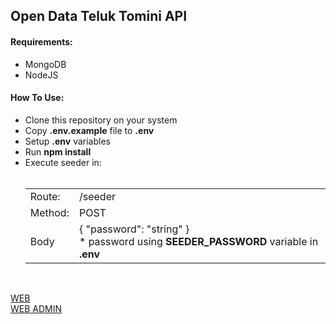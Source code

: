 <h2>Open Data Teluk Tomini API</h2>
<h4>Requirements:</h4>

<ul>
    <li>MongoDB</li>
    <li>NodeJS</li>
</ul>

<h4>How To Use:</h4>

<ul>
    <li>Clone this repository on your system</li>
    <li>Copy <strong>.env.example</strong> file to <strong>.env</strong></li>
    <li>Setup <strong>.env</strong> variables</li>
    <li>Run <strong>npm install</strong></li>
    <li>Execute seeder in:
    <br />
    <br />
    <table style="width: 100%">
        <tbody>
            <tr>
                <td>Route:</td>
                <td>/seeder</td>
            </tr>
            <tr>
                <td>Method:</td>
                <td>POST</td>
            </tr>
            <tr>
                <td>Body</td>
                <td>
                    { "password": "string" }
                    <br />
                    * password using <strong>SEEDER_PASSWORD</strong> variable in <strong>.env</strong>
                </td>
            </tr>
        </tbody>
    </table>
    </li>
</ul>

<br />

<a href="https://github.com/erthru/open-data-teluk-tomini-web">WEB</a>
<br />
<a href="https://github.com/erthru/open-data-teluk-tomini-web-admin">WEB ADMIN</a>
